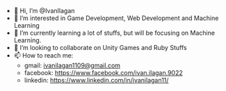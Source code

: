 - 👋 Hi, I’m @IvanIlagan
- 👀 I’m interested in Game Development, Web Development and Machine Learning
- 🌱 I’m currently learning a lot of stuffs, but will be focusing on Machine Learning. 
- 💞️ I’m looking to collaborate on Unity Games and Ruby Stuffs
- 📫 How to reach me:
  * gmail: ivanilagan1109@gmail.com
  * facebook: https://www.facebook.com/ivan.ilagan.9022
  * linkedin: https://www.linkedin.com/in/ivanilagan11/

<!---
IvanIlagan/IvanIlagan is a ✨ special ✨ repository because its `README.md` (this file) appears on your GitHub profile.
You can click the Preview link to take a look at your changes.
--->
